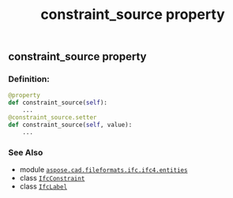 ﻿---
title: constraint_source property
second_title: Aspose.CAD for Python via .NET API References
description: 
type: docs
weight: 50
url: /python-net/aspose.cad.fileformats.ifc.ifc4.entities/ifcconstraint/constraint_source/
is_root: false
---

## constraint_source property

### Definition:
```python
@property
def constraint_source(self):
    ...
@constraint_source.setter
def constraint_source(self, value):
    ...
```

### See Also
* module [`aspose.cad.fileformats.ifc.ifc4.entities`](../../)
* class [`IfcConstraint`](/cad/python-net/aspose.cad.fileformats.ifc.ifc4.entities/ifcconstraint)
* class [`IfcLabel`](/cad/python-net/aspose.cad.fileformats.ifc.ifc4.types/ifclabel)
